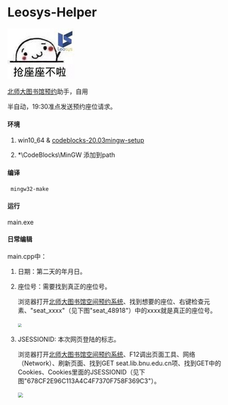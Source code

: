 # Leosys-Helper

![表情包](src/bqb.jpg)

[北师大图书馆预约](http://seat.lib.bnu.edu.cn)助手，自用

半自动，19:30准点发送预约座位请求。

#### 环境

1. win10_64 & [codeblocks-20.03mingw-setup](https://www.fosshub.com/Code-Blocks.html?dwl=codeblocks-20.03mingw-setup.exe)

2. *\CodeBlocks\MinGW 添加到path

#### 编译

``` mingw32-make```

#### 运行

main.exe

#### 日常编辑

main.cpp中：

1. 日期：第二天的年月日。

2. 座位号：需要找到真正的座位号。

   浏览器打开[北师大图书馆空间预约系统](http://seat.lib.bnu.edu.cn)、找到想要的座位、右键检查元素、"seat_xxxx"（见下图"seat_48918"）中的xxxx就是真正的座位号。

   <img src="src/seat.png" style="zoom: 50%;" />

3. JSESSIONID:  本次网页登陆的标志。

   浏览器打开[北师大图书馆空间预约系统](http://seat.lib.bnu.edu.cn)、F12调出页面工具、网络（Network）、刷新页面、找到GET seat.lib.bnu.edu.cn项、找到GET中的Cookies、Cookies里面的JSESSIONID（见下图"678CF2E96C113A4C4F7370F758F369C3"）。

   <img src="src/jsessionid.png" style="zoom:67%;" />

   



